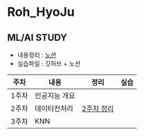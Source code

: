 # Roh_HyoJu

## ML/AI STUDY

- 내용정리 : [노션](https://www.notion.so/cad4991ced334700b3ccb0e3ce2f85b0?v=a509759299124a04a993734bfa86e5a7)
- 실습파일 : 깃허브 + 노션


|주차|내용|정리|실습|
|------|---|---|---|
|1주차|인공지능 개요|||
|2주차|데이터전처리|[2주차 정리](https://www.notion.so/d3a8a0fd6ecb47eb9266f5beab3ab68b)||
|3주차|KNN|||
